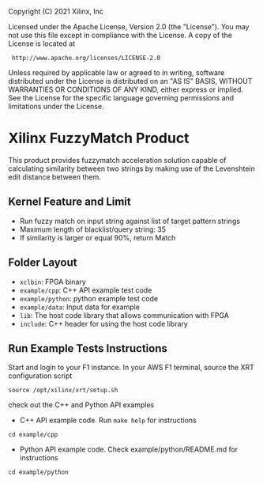  Copyright (C) 2021 Xilinx, Inc

 Licensed under the Apache License, Version 2.0 (the "License"). You may
 not use this file except in compliance with the License. A copy of the
 License is located at

     http://www.apache.org/licenses/LICENSE-2.0

 Unless required by applicable law or agreed to in writing, software
 distributed under the License is distributed on an "AS IS" BASIS, WITHOUT
 WARRANTIES OR CONDITIONS OF ANY KIND, either express or implied. See the
 License for the specific language governing permissions and limitations
 under the License.


# Xilinx FuzzyMatch Product
This product provides fuzzymatch acceleration solution capable of calculating similarity between two strings by making use of the Levenshtein edit distance between them. 

## Kernel Feature and Limit
* Run fuzzy match on input string against list of target pattern strings
* Maximum length of blacklist/query string: 35 
* If similarity is larger or equal 90%, return Match

## Folder Layout

* `xclbin`: FPGA binary
* `example/cpp`:  C++ API example test code
* `example/python`: python example test code  
* `example/data`: Input data for example
* `lib`: The host code library that allows communication with FPGA
* `include`: C++ header for using the host code library

## Run Example Tests Instructions

 Start and login to your F1 instance.
 In your AWS F1 terminal, source the XRT configuration script

```
source /opt/xilinx/xrt/setup.sh
```
 check out the C++ and Python API examples

* C++ API example code. Run `make help` for instructions
```
cd example/cpp
```
* Python API example code. Check example/python/README.md for instructions
```
cd example/python
```
